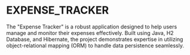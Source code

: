 # EXPENSE_TRACKER
The "Expense Tracker" is a robust application designed to help users manage and monitor their expenses effectively. Built using Java, H2 Database, and Hibernate, the project demonstrates expertise in utilizing object-relational mapping (ORM) to handle data persistence seamlessly.
